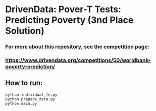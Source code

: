 
# DrivenData: Pover-T Tests: Predicting Poverty (3nd Place Solution)

 ### For more about this repository, see the competition page:
 ### https://www.drivendata.org/competitions/50/worldbank-poverty-prediction/

 ## How to run:

	python individual_fe.py
	python prepare_data.py
	python main.py


